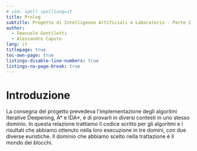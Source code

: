 ```yaml
---
# vim: spell spelllang=it
title: Prolog
subtitle: Progetto di Intelligenze Artificiali e Laboratorio - Parte 1
author:
  - Emanuele Gentiletti
  - Alessandro Caputo
lang: it
titlepage: true
toc-own-page: true
listings-disable-line-numbers: true
listings-no-page-break: true
---
```


# Introduzione

La consegna del progetto prevedeva l'implementazione degli algoritmi Iterative
Deepening, A\* e IDA\*, e di provarli in diversi contesti in uno stesso dominio.
In questa relazione trattiamo il codice scritto per gli algoritmi e i risultati
che abbiamo ottenuto nella loro esecuzione in tre domini, con due diverse
euristiche. Il dominio che abbiamo scelto nella trattazione è il mondo dei
blocchi.
